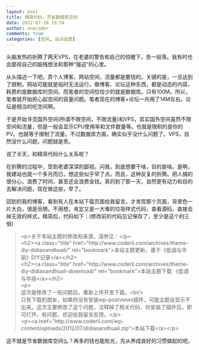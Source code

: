 ```yaml
---
layout: post
title: 精简代码，节省数据库空间
date: 2012-07-20 19:54
author: onecoder
comments: true
categories: [空间, 站点运营]
---
```

<p>
	头脑发热的折腾了两天VPS，在老婆的警告和自己的惊醒下，告一段落。我有时也会鄙视自己的脑残想法和那种&ldquo;强迫&rdquo;的心里。</p>
<p>
	从头描述一下吧。弄个人博客，网站空间，流量都是要钱的。关键的是，一旦达到了限制，网站可能就是临时无法运行。像博客、论坛这种东西，都是动态的内容，耗费的是数据库的空间。而笔者的空间恰恰少的就是数据库。只有100M。所以，笔者就开始担心起空间的容量问题。笔者现在的博客+论坛一共用了14M左右。论坛是相当的吃空间啊。</p>
<p>
	于是开始寻觅国外空间(所谓不限空间，不限流量)和VPS，其实国外空间虽然不限空间和流量，但是一般会显示CPU使用率和文件数量等。也就是限制的是你的PV。也就等于限制了流量。不过数据库方面，确实似乎没什么问题了。VPS，自然没什么问题，问题就是贵。</p>
<p>
	说了半天，和精简代码什么关系呢？</p>
<p>
	在折腾的过程中，受到老婆深深的鄙视。问我，到底想要干啥，目的是啥。是啊，我建站也就一个多月而已，想这些似乎早了点。而且，这种反复的折腾。把人搞的很分心，浪费了时间，甚至还会浪费金钱。真的到了那一天，自然更有动力和目的去解决问题，现在做这些，早了。</p>
<p>
	回到的我的博客，看到有人在本站下载页面给我留言。才发现那个页面，背景色一片大白，很是丑陋。不用想，肯定又是一大堆的垃圾样式代码，查看源码，直接去掉无效的样式，精简后，代码如下：(修改前的代码忘记保存了，至少是这个的三倍)</p>
<blockquote>
	<p>
		&lt;p&gt;关于本站主题的修改和来源，请参见：&lt;/p&gt;<br />
		&lt;h2&gt;&lt;a class=&quot;title&quot; href=&quot;http://www.coderli.com/archives/theme-diy-didiaoandhuali/&quot; rel=&quot;bookmark&quot;&gt;本站主题更新，基于《低调与华丽》DIY记录&lt;/a&gt;&lt;/h2&gt;<br />
		&lt;h2&gt;&lt;a class=&quot;title&quot; href=&quot;http://www.coderli.com/archives/theme-diy-didiaoandhuali-download/&quot; rel=&quot;bookmark&quot;&gt;本站主题下载 《低调与华丽&lt;/a&gt;&lt;/h2&gt;<br />
		&lt;p&gt;<br />
		这次是修改了一些问题后，重新上传开发下载。&lt;br/&gt;<br />
		只有下载的朋友，如果你没有安装wp-postviews插件，可能主题会显示不出来。这次主要修改了这个问题，注释掉了相关代码，你安装了插件后，即可打开。有问题，欢迎给我留言反馈。&lt;/p&gt;<br />
		&lt;p&gt;&lt;a href=&quot;http://www.coderli.com/wp-content/uploads/2012/07/didiaoandhuali.zip&quot;&gt;本站下载&lt;/a&gt;&lt;/p&gt;</p>
</blockquote>
<p>
	这不就是节省数据库空间么？再多的钱也能败光，先从养成良好的习惯做起的吧。</p>


